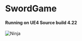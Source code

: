 # SwordGame
#### Running on UE4 Source build 4.22
![Ninja](https://user-images.githubusercontent.com/7013902/133948239-9e3cb08f-7d4f-4bea-bdaa-657736fb01a5.png)
